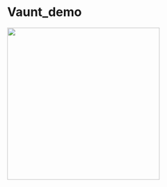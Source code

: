 # Vaunt_demo
<p>
  <img src="https://api.vaunt.dev/v1/github/entities/{{githubusername}}/achievements?format=svg&limit=3" width="350" />
</p>
